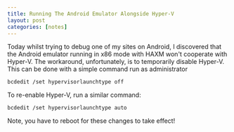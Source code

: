 ```yaml
---
title: Running The Android Emulator Alongside Hyper-V
layout: post
categories: [notes]
---
```

Today whilst trying to debug one of my sites on Android, I discovered that the Android emulator running in x86 mode with HAXM won't cooperate with Hyper-V. The workaround, unfortunately, is to temporarily disable Hyper-V. This can be done with a simple command run as administrator

    bcdedit /set hypervisorlaunchtype off

To re-enable Hyper-V, run a similar command:

    bcdedit /set hypervisorlaunchtype auto

Note, you have to reboot for these changes to take effect!